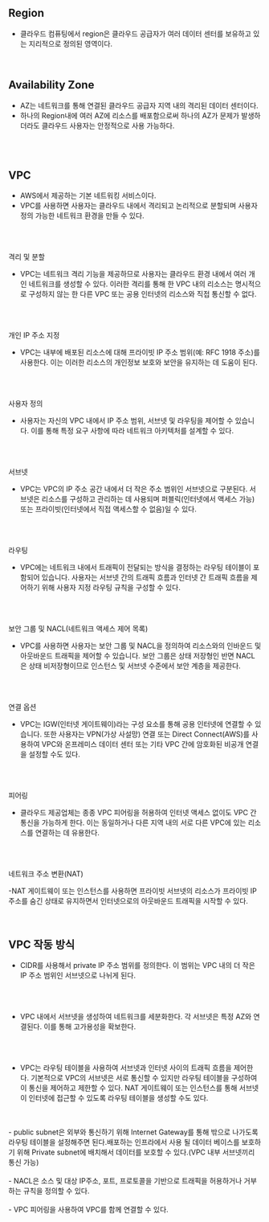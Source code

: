 ## Region
- 클라우드 컴퓨팅에서 region은 클라우드 공급자가 여러 데이터 센터를 보유하고 있는 지리적으로 정의된 영역이다.
</br>

## Availability Zone
- AZ는 네트워크를 통해 연결된 클라우드 공급자 지역 내의 격리된 데이터 센터이다.
- 하나의 Region내에 여러 AZ에 리소스를 배포함으로써 하나의 AZ가 문제가 발생하더라도 클라우드 사용자는 안정적으로 사용 가능하다.

</br>
</br>

## VPC
- AWS에서 제공하는 기본 네트워킹 서비스이다.
- VPC를 사용하면 사용자는 클라우드 내에서 격리되고 논리적으로 분할되며 사용자 정의 가능한 네트워크 환경을 만들 수 있다.
</br>
</br>

격리 및 분할

- VPC는 ​​네트워크 격리 기능을 제공하므로 사용자는 클라우드 환경 내에서 여러 개인 네트워크를 생성할 수 있다. 이러한 격리를 통해 한 VPC 내의 리소스는 명시적으로 구성하지 않는 한 다른 VPC 또는 공용 인터넷의 리소스와 직접 통신할 수 없다.
</br>
</br>

개인 IP 주소 지정

- VPC는 ​​내부에 배포된 리소스에 대해 프라이빗 IP 주소 범위(예: RFC 1918 주소)를 사용한다. 이는 이러한 리소스의 개인정보 보호와 보안을 유지하는 데 도움이 된다.
</br>
</br>

사용자 정의

- 사용자는 자신의 VPC 내에서 IP 주소 범위, 서브넷 및 라우팅을 제어할 수 있습니다. 이를 통해 특정 요구 사항에 따라 네트워크 아키텍처를 설계할 수 있다.
</br>
</br>

서브넷

- VPC는 ​​VPC의 IP 주소 공간 내에서 더 작은 주소 범위인 서브넷으로 구분된다. 서브넷은 리소스를 구성하고 관리하는 데 사용되며 퍼블릭(인터넷에서 액세스 가능) 또는 프라이빗(인터넷에서 직접 액세스할 수 없음)일 수 있다.
</br>
</br>

라우팅

- VPC에는 네트워크 내에서 트래픽이 전달되는 방식을 결정하는 라우팅 테이블이 포함되어 있습니다. 사용자는 서브넷 간의 트래픽 흐름과 인터넷 간 트래픽 흐름을 제어하기 위해 사용자 지정 라우팅 규칙을 구성할 수 있다.
</br>
</br>

보안 그룹 및 NACL(네트워크 액세스 제어 목록)

- VPC를 사용하면 사용자는 보안 그룹 및 NACL을 정의하여 리소스와의 인바운드 및 아웃바운드 트래픽을 제어할 수 있습니다. 보안 그룹은 상태 저장형인 반면 NACL은 상태 비저장형이므로 인스턴스 및 서브넷 수준에서 보안 계층을 제공한다.
</br>
</br>

연결 옵션

- VPC는 ​​IGW(인터넷 게이트웨이)라는 구성 요소를 통해 공용 인터넷에 연결할 수 있습니다. 또한 사용자는 VPN(가상 사설망) 연결 또는 Direct Connect(AWS)를 사용하여 VPC와 온프레미스 데이터 센터 또는 기타 VPC 간에 암호화된 비공개 연결을 설정할 수도 있다.
</br>
</br>

피어링

- 클라우드 제공업체는 종종 VPC 피어링을 허용하여 인터넷 액세스 없이도 VPC 간 통신을 가능하게 한다. 이는 동일하거나 다른 지역 내의 서로 다른 VPC에 있는 리소스를 연결하는 데 유용한다.
</br>
</br>

네트워크 주소 변환(NAT)

-NAT 게이트웨이 또는 인스턴스를 사용하면 프라이빗 서브넷의 리소스가 프라이빗 IP 주소를 숨긴 상태로 유지하면서 인터넷으로의 아웃바운드 트래픽을 시작할 수 있다.

</br>

## VPC 작동 방식

- CIDR를 사용해서 private IP 주소 범위를 정의한다. 이 범위는 VPC 내의 더 작은 IP 주소 범위인 서브넷으로 나뉘게 된다.
</br>
</br>

- VPC 내에서 서브넷을 생성하여 네트워크를 세분화한다. 각 서브넷은 특정 AZ와 연결된다. 이를 통해 고가용성을 확보한다.
</br>
</br>

- VPC는 라우팅 테이블을 사용하여 서브넷과 인터넷 사이의 트래픽 흐름을 제어한다. 기본적으로 VPC의 서브넷은 서로 통신할 수 있지만 라우팅 테이블을 구성하여 이 통신을 제어하고 제한할 수 있다. NAT 게이트웨이 또는 인스턴스를 통해 서브넷이 인터넷에 접근할 수 있도록 라우팅 테이블을 생성할 수도 있다.
</br>
</br>
- public subnet은 외부와 통신하기 위해 Internet Gateway를 통해 밖으로 나가도록 라우팅 테이블을 설정해주면 된다.배포하는 인프라에서 사용 될 데이터 베이스를 보호하기 위해 Private subnet에 배치해서 데이터를 보호할 수 있다.(VPC 내부 서브넷끼리 통신 가능)
</br>
</br>
- NACL은 소스 및 대상 IP주소, 포트, 프로토콜을 기반으로 트래픽을 허용하거나 거부하는 규칙을 정의할 수 있다.
</br>
</br>
- VPC 피어링을 사용하여 VPC를 함께 연결할 수 있다.